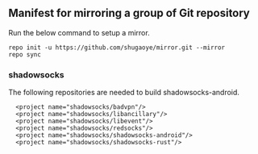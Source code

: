 Manifest for mirroring a group of Git repository
------------------------------------------------

Run the below command to setup a mirror.

```
repo init -u https://github.com/shugaoye/mirror.git --mirror
repo sync
```

### shadowsocks
The following repositories are needed to build shadowsocks-android.

```
  <project name="shadowsocks/badvpn"/>
  <project name="shadowsocks/libancillary"/>
  <project name="shadowsocks/libevent"/>
  <project name="shadowsocks/redsocks"/>
  <project name="shadowsocks/shadowsocks-android"/>
  <project name="shadowsocks/shadowsocks-rust"/>
```